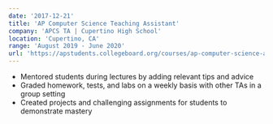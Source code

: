 ```yaml
---
date: '2017-12-21'
title: 'AP Computer Science Teaching Assistant'
company: 'APCS TA | Cupertino High School'
location: 'Cupertino, CA'
range: 'August 2019 - June 2020'
url: 'https://apstudents.collegeboard.org/courses/ap-computer-science-a'
---
```


- Mentored students during lectures by adding relevant tips and advice
- Graded homework, tests, and labs on a weekly basis with other TAs in a group setting
- Created projects and challenging assignments for students to demonstrate mastery
